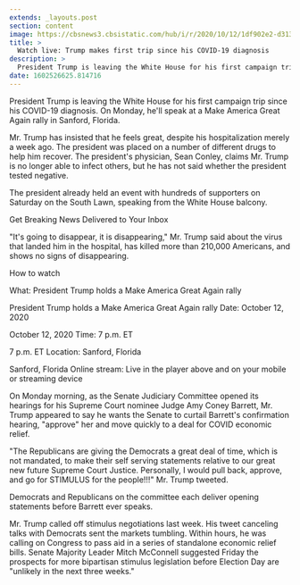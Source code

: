 ```yaml
--- 
extends: _layouts.post 
section: content 
image: https://cbsnews3.cbsistatic.com/hub/i/r/2020/10/12/1df902e2-d313-4fbf-a59b-20935005b712/thumbnail/1200x630/75dc916dd5f6f16da4efba0d092f2074/cbsn-fusion-president-trump-hits-the-campaign-trail-for-the-first-time-since-his-covid-19-diagnosis-thumbnail-564393-640x360.jpg 
title: > 
  Watch live: Trump makes first trip since his COVID-19 diagnosis 
description: > 
  President Trump is leaving the White House for his first campaign trip since his COVID-19 diagnosis.On Monday, he'll speak at a Make America Great Again rally in Sanford, Florida.Mr. Trump has insisted that he feels great, despite his hospitalization merely a week ago.How to watchWhat: President Trump holds a Make America Great Again rallyPresident Trump holds a Make America Great Again rally Date: October 12, 2020October 12, 2020 Time: 7 p.m.Mr. Trump tweeted. 
date: 1602526625.814716 
--- 
```

President Trump is leaving the White House for his first campaign trip since his COVID-19 diagnosis. On Monday, he'll speak at a Make America Great Again rally in Sanford, Florida.

Mr. Trump has insisted that he feels great, despite his hospitalization merely a week ago. The president was placed on a number of different drugs to help him recover. The president's physician, Sean Conley, claims Mr. Trump is no longer able to infect others, but he has not said whether the president tested negative.

The president already held an event with hundreds of supporters on Saturday on the South Lawn, speaking from the White House balcony.

Get Breaking News Delivered to Your Inbox

"It's going to disappear, it is disappearing," Mr. Trump said about the virus that landed him in the hospital, has killed more than 210,000 Americans, and shows no signs of disappearing.

How to watch

What: President Trump holds a Make America Great Again rally

President Trump holds a Make America Great Again rally Date: October 12, 2020

October 12, 2020 Time: 7 p.m. ET

7 p.m. ET Location: Sanford, Florida

Sanford, Florida Online stream: Live in the player above and on your mobile or streaming device

On Monday morning, as the Senate Judiciary Committee opened its hearings for his Supreme Court nominee Judge Amy Coney Barrett, Mr. Trump appeared to say he wants the Senate to curtail Barrett's confirmation hearing, "approve" her and move quickly to a deal for COVID economic relief.

"The Republicans are giving the Democrats a great deal of time, which is not mandated, to make their self serving statements relative to our great new future Supreme Court Justice. Personally, I would pull back, approve, and go for STIMULUS for the people!!!" Mr. Trump tweeted.

Democrats and Republicans on the committee each deliver opening statements before Barrett ever speaks.

Mr. Trump called off stimulus negotiations last week. His tweet canceling talks with Democrats sent the markets tumbling. Within hours, he was calling on Congress to pass aid in a series of standalone economic relief bills. Senate Majority Leader Mitch McConnell suggested Friday the prospects for more bipartisan stimulus legislation before Election Day are "unlikely in the next three weeks."
